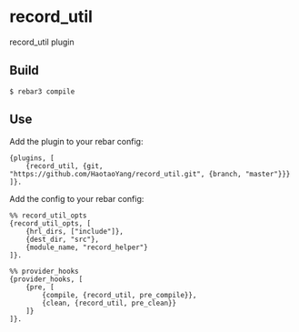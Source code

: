 record_util
=====

record_util plugin

Build
-----

    $ rebar3 compile

Use
---

Add the plugin to your rebar config:

    {plugins, [
        {record_util, {git, "https://github.com/HaotaoYang/record_util.git", {branch, "master"}}}
    ]}.

Add the config to your rebar config:

    %% record_util_opts
    {record_util_opts, [
        {hrl_dirs, ["include"]},
        {dest_dir, "src"},
        {module_name, "record_helper"}
    ]}.

    %% provider_hooks
    {provider_hooks, [
        {pre, [
            {compile, {record_util, pre_compile}},
            {clean, {record_util, pre_clean}}
        ]}
    ]}.
